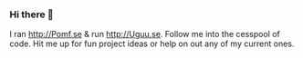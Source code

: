 ### Hi there 👋
I ran http://Pomf.se & run http://Uguu.se. Follow me into the cesspool of code. Hit me up for fun project ideas or help on out any of my current ones.
